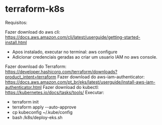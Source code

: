 # terraform-k8s

Requisitos:

Fazer download do aws cli: https://docs.aws.amazon.com/cli/latest/userguide/getting-started-install.html
 - Apos instalado, executar no terminal:
    aws configure
 - Adicionar credenciais geradas ao criar um usuario IAM no aws console.

Fazer download do Terraform: https://developer.hashicorp.com/terraform/downloads?product_intent=terraform
Fazer download do aws-iam-authenticator: https://docs.aws.amazon.com/pt_br/eks/latest/userguide/install-aws-iam-authenticator.html
Fazer download do kubectl: https://kubernetes.io/docs/tasks/tools/
Executar: 
- terraform init
- terraform apply --auto-approve 
- cp kubeconfig ~/.kube/config
- bash /k8s/deploy-eks.sh
